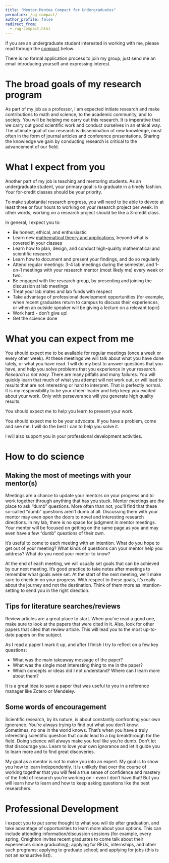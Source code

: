 ```yaml
---
title: "Mentor-Mentee Compact for Undergraduates"
permalink: /ug-compact/
author_profile: false
redirect_from:
  - /ug-compact.html
---
```


If you are an undergraduate student interested in working with me, please read through the [compact](https://www.merriam-webster.com/dictionary/compact#dictionary-entry-4) below.

There is no formal application process to join my group; just send me an email introducing yourself and expressing interest.

# The broad goals of my research program

As part of my job as a professor, I am expected initiate research and make contributions to math and science, to the academic community, and to society. You will be helping me carry out this research. It is imperative that we carry out good scientific work and conduct ourselves in an ethical way. The ultimate goal of our research is dissemination of new knowledge, most often in the form of journal articles and conference presentations. Sharing the knowledge we gain by conducting research is critical to the advancement of our field.

# What I expect from you

Another part of my job is teaching and mentoring students. As an undergraduate student, your primary goal is to graduate in a timely fashion. Your for-credit classes should be your priority.

To make substantial research progress, you will need to be able to devote at least three or four hours to working on your research project per week. In other words, working on a research project should be like a 3-credit class.
<!-- The amount of time you are expected to work each week will depend on your level of availability and the project tasks assigned to you, but to make progress you should expect to spend a few hours working every week. -->
<!-- In addition to project tasks, you may engage in administrative lab tasks. -->
<!-- You are expected to attend lab meetings. We aim to have 3-4 lab meetings each semester. During the summers, lab meetings are held weekly. -->
<!-- You are expected to check-in on Basecamp regularly to give updates on your project. -->
<!-- You are required to regularly document your work on your project. Your documentation will eventually be archived in a lab repository. -->

In general, I expect you to:
* Be honest, ethical, and enthusiastic
* Learn new [mathematical theory and applications](/ug-curriculum), beyond what is covered in your classes
* Learn how to plan, design, and conduct high-quality mathematical and scientific research
* Learn how to document and present your findings, and do so regularly <!--probably via basecamp -->
* Attend regular meetings: 3-4 lab meetings during the semester, and 1-on-1 meetings with your research mentor (most likely me) every week or two.
* Be engaged with the research group, by presenting and joining the discussion at lab meetings
* Treat your lab mates and lab funds with respect
* Take advantage of professional development opportunities (for example, when recent graduates return to campus to discuss their experiences, or when an outside speaker will be giving a lecture on a relevant topic)
* Work hard - don't give up!
* Get the science done




# What you can expect from me

You should expect me to be available for regular meetings (once a week or every other week). At these meetings we will talk about what you have done lately, or what you have read. I will do my best to answer questions that you have, and help you solve problems that you experience in your research. _Research is not easy._ There are many pitfalls and many failures. You will quickly learn that much of what you attempt will not work out, or will lead to results that are not interesting or hard to interpret. That is perfectly normal. It is my responsibility to be your cheer-leader and help keep you excited about your work. Only with perseverance will you generate high quality results.

<!-- You can expect to have regular 1-on-1 meetings with your mentor to discuss your progress and to get your questions answered (see Making the most out of meetings with mentor section below). -->

You should expect me to help you learn to present your work. 
<!-- I will probably ask you to
prepare a poster or a presentation for at least one scientific meeting while you are in my research
group (in reality, this ends up being at least one per year). It will be my responsibility to help
you put it together and practice presenting it. Similarly, I will help you learn to write about your
research, mainly by providing feedback on drafts of your thesis and papers. -->

You should expect me to be your advocate. If you have a problem, come and see me. I
will do the best I can to help you solve it.
<!-- My primary role is to teach, write papers, and write
grants to bring in money so that you can do your research with as much freedom and flexibility as
possible. -->
I will also support you in your professional development activities.


# How to do science

<!-- ## Documenting your work

Keep a "lab notebook" of your work. -->

## Making the most of meetings with your mentor(s)

Meetings are a chance to update your mentors on your progress and to work together through anything that has you stuck. Mentor meetings are _the_ place to ask “dumb” questions. More often than not, you’ll find that these so-called “dumb” questions aren’t dumb at all. Discussing them with your mentor may even open the doors to novel and interesting research directions. In my lab, there is no space for judgment in mentor meetings. Your mentor will be focused on getting on the same page as you and may even have a few “dumb” questions of their own. 

It’s useful to come to each meeting with an intention. What do you hope to get out of your meeting? What kinds of questions can your mentor help you address? What do you need your mentor to know? 

At the end of each meeting, we will usually set goals that can be achieved by our next meeting. It’s good practice to take notes after meetings to remember what goals were set.  At the start of the next meeting, we’ll make sure to check in on your progress. With respect to these goals, it’s really about the journey and not the destination. Think of them more as intention-setting to send you in the right direction. 


## Tips for literature searches/reviews

Review articles are a great place to start. When you’ve read a good one, make sure to look at the papers that were cited in it. Also, look for other papers that cited that review article. This will lead you to the most up-to-date papers on the subject.

As I read a paper I mark it up, and after I finish I try to reflect on a few key questions:
* What was the main takeaway message of the paper?
* What was the single most interesting thing to me in the paper?
* Which concepts or ideas did I not understand? Where can I learn more about them?

It is a great idea to save a paper that was useful to you in a reference manager like Zotero or Mendeley.

## Some words of encouragement
Scientific research, by its nature, is about constantly confronting your own ignorance. You’re always trying to find out what you don’t know. Sometimes, no one in the world knows. That’s when you have a truly interesting scientific question that could lead to a big breakthrough for the field. Doing science will always make you feel like you’re dumb. Don’t let that discourage you. Learn to love your own ignorance and let it guide you to learn more and to find great discoveries. 

My goal as a mentor is not to make you into an expert. My goal is to show you how to learn independently. It is unlikely that over the course of working together that you will feel a true sense of confidence and mastery of the field of research you’re working on - even I don’t have that! But you will learn how to learn and how to keep asking questions like the best researchers. 



# Professional Development

I expect you to put some thought to what you will do after graduation, and take advantage of opportunities to learn more about your options. This can include attending information/discussion sessions (for example, every spring, Creighton invites recent graduates to come talk about their experiences since graduating); applying for REUs, internships, and other such programs; applying to graduate school; and applying for jobs (this is not an exhaustive list).

<!-- # Logistics

If you are a current student researcher in my lab, you are welcome to drop by my office any time, or to schedule time with me through my [booking link.](https://outlook.office.com/bookwithme/user/713b549dc6f140f090e4b61c756cb33b@creighton.edu?anonymous&ep=plink)
If my door is closed, I am either on a zoom call or simply out of the office. Please come back later or use my booking link. -->

<!-- Mathematical neuroscience research is very portable and as such, you are welcome to do your research remotely, or in the lab, or some combination. I just ask that you outline your preferred work schedule and setting with me so that I know what to expect. -->

<!-- You are responsible for logging your own work hours through Beyond Barnard (note: not necessary for SRI). In addition to actually performing research, time spent doing background work (such as reading papers and attending seminars on the research topic) should also be logged.  -->

<!-- Because mathematical neuroscience research is so portable, this opens up possibilities for continuing to do research over the school breaks. 
Some students love the idea of getting to spend time diving into their research when they don’t have their usual coursework to worry about - and also continuing to earn money through the break. However, some students prefer to disconnect from work during breaks and to take that time to recharge. I support both approaches. Please communicate with me before break about your preferences so that I can adjust accordingly.  -->

<!-- Much of the lab’s communication happens over Basecamp. Please check there regularly, or turn on notifications.  -->


<!-- # Semester Evaluation -->